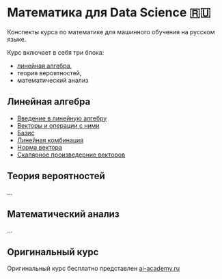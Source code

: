 # Математика для Data Science 🇷🇺
Конспекты курса по математике для машинного обучения на русском языке.


Курс включает в себя три блока:
 - [линейная алгебра](https://github.com/yuramayer/ml-math?tab=readme-ov-file#%D0%BB%D0%B8%D0%BD%D0%B5%D0%B9%D0%BD%D0%B0%D1%8F-%D0%B0%D0%BB%D0%B3%D0%B5%D0%B1%D1%80%D0%B0),
 - теория вероятностей,
 - математический анализ

## Линейная алгебра
- [Введение в линейную алгебру](https://github.com/yuramayer/ml-math/blob/main/linear-algebra/01.%20Intro.md)
- [Векторы и операции с ними](https://github.com/yuramayer/ml-math/blob/main/linear-algebra/02.%20Vectors.md)
- [Базис](https://github.com/yuramayer/ml-math/blob/main/linear-algebra/03.%20Basis.md)
- [Линейная комбинация](https://github.com/yuramayer/ml-math/blob/main/linear-algebra/04.%20Linear%20combination.md)
- [Норма вектора](https://github.com/yuramayer/ml-math/blob/main/linear-algebra/05.%20Vector%20norm.md)
- [Скалярное произведерние векторов](https://github.com/yuramayer/ml-math/blob/main/linear-algebra/06.%20Dot%20product.md)

## Теория вероятностей
...

## Математический анализ
...

## Оригинальный курс
Оригинальный курс бесплатно представлен [ai-academy.ru](https://ai-academy.ru)

